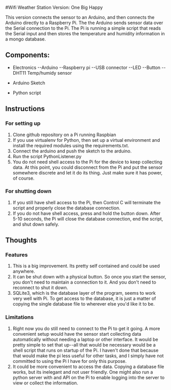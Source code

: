 #Wifi Weather Station Version: One Big Happy

This version connects the sensor to an Arduino, and then connects the Arduino 
directly to a Raspberry Pi. The the Arduino sends sensor data over the Serial
connection to the Pi. The Pi is running a simple script that reads the Serial input
and then stores the temperature and humidity information in a mongo database. 

## Components:

- Electronics
--Arduino
--Raspberry pi
--USB connector
--LED
--Button
--DHT11 Temp/humidy sensor

- Arduino Sketch

- Python script

## Instructions

### For setting up
1. Clone github repository on a Pi running Raspbian
2. If you use virtualenv for Python, then set up a virtual environment and install the 
required modules using the requirements.txt.
3. Connect the arduino and push the sketch to the arduino.
4. Run the script PythonListener.py
5. You do not need shell access to the Pi for the device to keep collecting data. At this
point, you could disconnect from the Pi and put the sensor somewhere discrete and let it
do its thing. Just make sure it has power, of course. 

### For shutting down
1. If you still have shell access to the Pi, then Control C will terminate the script and 
properly close the database connection. 
2. If you do not have shell access, press and hold the button down. After 5-10 seconds, 
the Pi will close the database connection, end the script, and shut down safely. 

## Thoughts
  

### Features
1. This is a big improvement. Its pretty self contained and could be used anywhere. 
2. It can be shut down with a physical button. So once you start the sensor, you don't need to 
maintain a connection to it. And you don't need to reconnect to shut it down. 
3. SQLite3, which is the database layer of the program, seems to work very well with Pi. 
To get access to the database, it is just a matter of copying the single database file to
wherever else you'd like it to be. 

### Limitations
1. Right now you do still need to connect to the Pi to get it going. A more convenient setup
would have the sensor start collecting data automatically without needing a laptop or other
interface. It would be pretty simple to set that up--all that would be necessary would be
a shell script that runs on startup of the Pi. I haven't done that because that would make
the pi less useful for other tasks, and I simply have not committed to using the Pi I have
for only this purpose.
2. It could be more convenient to access the data. Copying a database file works, but its 
inelegant and not user friendly. One might also run a python server with and API
on the Pi to enable logging into the server to view or collect the information. 